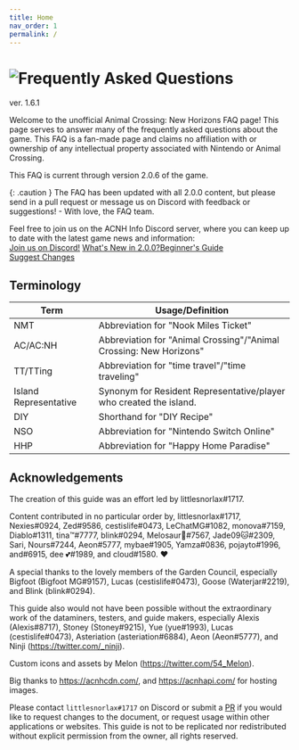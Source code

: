 ```yaml
---
title: Home
nav_order: 1 
permalink: /
---
```


# ![Frequently Asked Questions](/assets/logo.png)
ver. 1.6.1

Welcome to the unofficial Animal Crossing: New Horizons FAQ page! This page serves to answer many of the frequently asked questions about the game. This FAQ is a fan-made page and claims no affiliation with or ownership of any intellectual property associated with Nintendo or Animal Crossing.

This FAQ is current through version <span class="label label-purple">2.0.6</span> of the game.

{: .caution }
The FAQ has been updated with all 2.0.0 content, but please send in a pull request or message us on Discord with feedback or suggestions! - With love, the FAQ team.


Feel free to join us on the ACNH Info Discord server, where you can keep up to date with the latest game news and information:<br/> 
<a href="https://discord.gg/DAmpHqRBzq" class="btn btn-yellow fs-5 mr-2" target="_blank">Join us on Discord!</a>
<a href="https://chibisnorlax.github.io/acnhfaq/new/" class="btn btn-purple fs-5 mr-2" target="_blank">What's New in 2.0.0?</a><a href="https://chibisnorlax.github.io/acnhbeginners/" class="btn btn-green fs-5" target="_blank">Beginner's Guide</a><br/>
<a href="https://github.com/chibisnorlax/acnhfaq/pulls" class="btn fs-3" target="_blank">Suggest Changes</a>


## Terminology

| Term                  | Usage/Definition                                                   |
|-----------------------|--------------------------------------------------------------------|
| NMT                   | Abbreviation for "Nook Miles Ticket"                               |
| AC/AC:NH              | Abbreviation for "Animal Crossing"/"Animal Crossing: New Horizons" |
| TT/TTing              | Abbreviation for "time travel"/"time traveling"                    |
| Island Representative | Synonym for Resident Representative/player who created the island. |
| DIY                   | Shorthand for "DIY Recipe"                                         |
| NSO                   | Abbreviation for "Nintendo Switch Online"                          | 
| HHP                   | Abbreviation for "Happy Home Paradise"                             |

## Acknowledgements
The creation of this guide was an effort led by littlesnorlax#1717.

Content contributed in no particular order by, littlesnorlax#1717, Nexies#0924, Zed#9586, cestislife#0473, LeChatMG#1082, monova#7159, Diablo#1311, tina™#7777, blink#0294, Melosaur🍕#7567, Jade09🐱#2309, Sari, Nours#7244, Aeon#5777, mybae#1905, Yamza#0836, pojayto#1996, and#6915, dee 💕#1989, and cloud#1580. ♥

A special thanks to the lovely members of the Garden Council, especially Bigfoot (Bigfoot MG#9157), Lucas (cestislife#0473), Goose (Waterjar#2219), and Blink (blink#0294).

This guide also would not have been possible without the extraordinary work of the dataminers, testers, and guide makers, especially Alexis (Alexis#8717), Stoney (Stoney#9215), Yue (yue#1993), Lucas (cestislife#0473), Asteriation (asteriation#6884), Aeon (Aeon#5777), and Ninji (<https://twitter.com/_ninji>).

Custom icons and assets by Melon (<https://twitter.com/54_Melon>).

Big thanks to <https://acnhcdn.com/>, and <https://acnhapi.com/> for hosting images.

Please contact `littlesnorlax#1717` on Discord or submit a [PR](https://github.com/chibisnorlax/acnhfaq/pulls) if you would like to request changes to the document, or request usage within other applications or websites. This guide is not to be replicated nor redistributed without explicit permission from the owner, all rights reserved.
